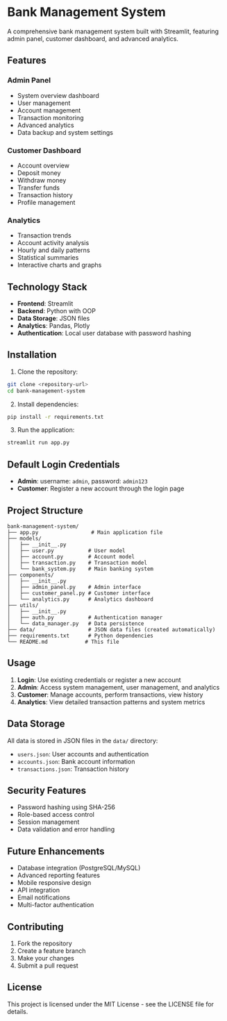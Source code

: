 # Bank Management System

A comprehensive bank management system built with Streamlit, featuring admin panel, customer dashboard, and advanced analytics.

## Features

### Admin Panel
- System overview dashboard
- User management
- Account management
- Transaction monitoring
- Advanced analytics
- Data backup and system settings

### Customer Dashboard
- Account overview
- Deposit money
- Withdraw money
- Transfer funds
- Transaction history
- Profile management

### Analytics
- Transaction trends
- Account activity analysis
- Hourly and daily patterns
- Statistical summaries
- Interactive charts and graphs

## Technology Stack

- **Frontend**: Streamlit
- **Backend**: Python with OOP
- **Data Storage**: JSON files
- **Analytics**: Pandas, Plotly
- **Authentication**: Local user database with password hashing

## Installation

1. Clone the repository:
```bash
git clone <repository-url>
cd bank-management-system
```

2. Install dependencies:
```bash
pip install -r requirements.txt
```

3. Run the application:
```bash
streamlit run app.py
```

## Default Login Credentials

- **Admin**: username: `admin`, password: `admin123`
- **Customer**: Register a new account through the login page

## Project Structure

```
bank-management-system/
├── app.py                 # Main application file
├── models/
│   ├── __init__.py
│   ├── user.py           # User model
│   ├── account.py        # Account model
│   ├── transaction.py    # Transaction model
│   └── bank_system.py    # Main banking system
├── components/
│   ├── __init__.py
│   ├── admin_panel.py    # Admin interface
│   ├── customer_panel.py # Customer interface
│   └── analytics.py      # Analytics dashboard
├── utils/
│   ├── __init__.py
│   ├── auth.py           # Authentication manager
│   └── data_manager.py   # Data persistence
├── data/                 # JSON data files (created automatically)
├── requirements.txt      # Python dependencies
└── README.md            # This file
```

## Usage

1. **Login**: Use existing credentials or register a new account
2. **Admin**: Access system management, user management, and analytics
3. **Customer**: Manage accounts, perform transactions, view history
4. **Analytics**: View detailed transaction patterns and system metrics

## Data Storage

All data is stored in JSON files in the `data/` directory:
- `users.json`: User accounts and authentication
- `accounts.json`: Bank account information
- `transactions.json`: Transaction history

## Security Features

- Password hashing using SHA-256
- Role-based access control
- Session management
- Data validation and error handling

## Future Enhancements

- Database integration (PostgreSQL/MySQL)
- Advanced reporting features
- Mobile responsive design
- API integration
- Email notifications
- Multi-factor authentication

## Contributing

1. Fork the repository
2. Create a feature branch
3. Make your changes
4. Submit a pull request

## License

This project is licensed under the MIT License - see the LICENSE file for details.
